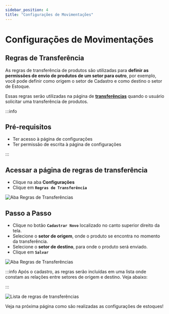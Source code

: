 ```yaml
---
sidebar_position: 4
title: "Configurações de Movimentações"
---
```


# Configurações de Movimentações

## Regras de Transferência

As regras de transferência de produtos são utilizadas para **definir as permissões de envio de produtos de um setor para outro**, por exemplo, você pode definir como origem o setor de Cadastro e como destino o setor de Estoque.

Essas regras serão utilizadas na página de **[transferências](docs\transfer\create_transfer.md)** quando o usuário solicitar uma transferência de produtos.

:::info

## Pré-requisitos

- Ter acesso à página de configurações
- Ter permissão de escrita à página de configurações

:::

## Acessar a página de regras de transferência

- Clique na aba **Configurações**
- Clique em **`Regras de Transferência`**

![Aba Regras de Transferências](/img/images/aba_regras_transferencia.png)

## Passo a Passo

- Clique no botão **`Cadastrar Novo`** localizado no canto superior direito da tela.
- Selecione o **setor de origem**, onde o produto se encontra no momento da transferência.
- Selecione o **setor de destino**, para onde o produto será enviado.
- Clique em **`Salvar`**

![Aba Regras de Transferências](/img/images/regras_destino.png)

:::info
Após o cadastro, as regras serão incluídas em uma lista onde constam as relações entre setores de origem e destino. Veja abaixo:

:::

![Lista de regras de transferências](/img/images/lista_regras_transferencia.png)

Veja na próxima página como são realizadas as configurações de estoques!
